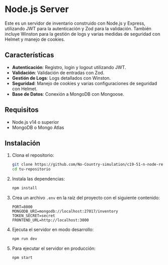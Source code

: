 # Node.js Server

Este es un servidor de inventario construido con Node.js y Express, utilizando JWT para la autenticación y Zod para la validación. También incluye Winston para la gestión de logs y varias medidas de seguridad con Helmet y manejo de cookies.

## Características

- **Autenticación**: Registro, login y logout utilizando JWT.
- **Validación**: Validación de entradas con Zod.
- **Gestión de Logs**: Logs detallados con Winston.
- **Seguridad**: Manejo de cookies y varias configuraciones de seguridad con Helmet.
- **Base de Datos**: Conexión a MongoDB con Mongoose.

## Requisitos

- Node.js v14 o superior
- MongoDB o Mongo Atlas

## Instalación

1. Clona el repositorio:
    ```sh
    git clone https://github.com/No-Country-simulation/c19-51-n-node-react
    cd tu-repositorio
    ```

2. Instala las dependencias:
    ```sh
    npm install
    ```

3. Crea un archivo `.env` en la raíz del proyecto con el siguiente contenido:
    ```env
    PORT=8000
    MONGODB_URI=mongodb://localhost:27017/inventory
    TOKEN_SECRET=secret
    FRONTEND_URL=http://localhost:3000
    ```

4. Ejecuta el servidor en modo desarrollo:
    ```sh
    npm run dev
    ```

5. Para ejecutar el servidor en producción:
    ```sh
    npm start
    ```

